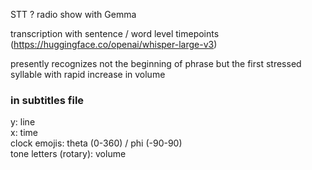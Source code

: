 STT ? radio show with Gemma  
  
transcription with sentence / word level timepoints  
(https://huggingface.co/openai/whisper-large-v3)  

presently recognizes not the beginning of phrase but the first stressed syllable with rapid increase in volume  

### in subtitles file
y: line  
x: time  
clock emojis: theta (0-360) / phi (-90-90)  
tone letters (rotary): volume  
